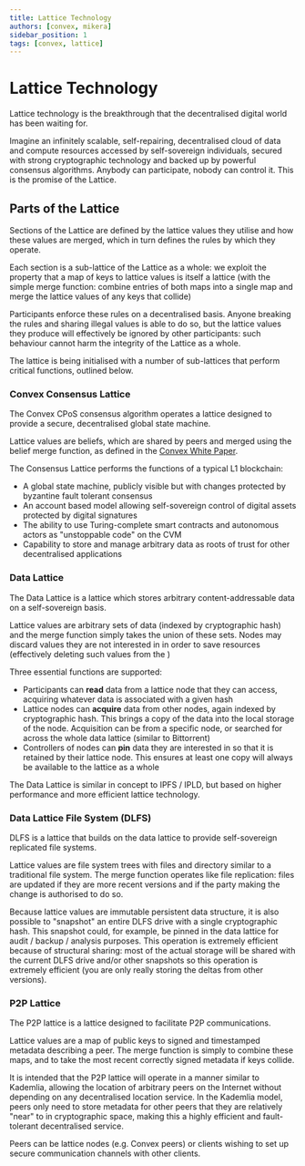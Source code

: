 ```yaml
---
title: Lattice Technology
authors: [convex, mikera]
sidebar_position: 1
tags: [convex, lattice]
---
```


# Lattice Technology

Lattice technology is the breakthrough that the decentralised digital world has been waiting for. 

Imagine an infinitely scalable, self-repairing, decentralised cloud of data and compute resources accessed by self-sovereign individuals, secured with strong cryptographic technology and backed up by powerful consensus algorithms. Anybody can participate, nobody can control it. This is the promise of the Lattice.

## Parts of the Lattice

Sections of the Lattice are defined by the lattice values they utilise and how these values are merged, which in turn defines the rules by which they operate. 

Each section is a sub-lattice of the Lattice as a whole: we exploit the property that a map of keys to lattice values is itself a lattice (with the simple merge function: combine entries of both maps into a single map and merge the lattice values of any keys that collide)

Participants enforce these rules on a decentralised basis. Anyone breaking the rules and sharing illegal values is able to do so, but the lattice values they produce will effectively be ignored by other participants: such behaviour cannot harm the integrity of the Lattice as a whole.

The lattice is being initialised with a number of sub-lattices that perform critical functions, outlined below.

### Convex Consensus Lattice

The Convex CPoS consensus algorithm operates a lattice designed to provide a secure, decentralised global state machine.

Lattice values are beliefs, which are shared by peers and merged using the belief merge function, as defined in the [Convex White Paper](convex-whitepaper.md).

The Consensus Lattice performs the functions of a typical L1 blockchain:
- A global state machine, publicly visible but with changes protected by byzantine fault tolerant consensus
- An account based model allowing self-sovereign control of digital assets protected by digital signatures
- The ability to use Turing-complete smart contracts and autonomous actors as "unstoppable code" on the CVM
- Capability to store and manage arbitrary data as roots of trust for other decentralised applications

### Data Lattice

The Data Lattice is a lattice which stores arbitrary content-addressable data on a self-sovereign basis. 

Lattice values are arbitrary sets of data (indexed by cryptographic hash) and the merge function simply takes the union of these sets. Nodes may discard values they are not interested in in order to save resources (effectively deleting such values from the )

Three essential functions are supported:
- Participants can **read** data from a lattice node that they can access, acquiring whatever data is associated with a given hash
- Lattice nodes can **acquire** data from other nodes, again indexed by cryptographic hash. This brings a copy of the data into the local storage of the node. Acquisition can be from a specific node, or searched for across the whole data lattice (similar to Bittorrent)
- Controllers of nodes can **pin** data they are interested in so that it is retained by their lattice node. This ensures at least one copy will always be available to the lattice as a whole

The Data Lattice is similar in concept to IPFS / IPLD, but based on higher performance and more efficient lattice technology. 

### Data Lattice File System (DLFS)

DLFS is a lattice that builds on the data lattice to provide self-sovereign replicated file systems.

Lattice values are file system trees with files and directory similar to a traditional file system. The merge function operates like file replication: files are updated if they are more recent versions and if the party making the change is authorised to do so.

Because lattice values are immutable persistent data structure, it is also possible to "snapshot" an entire DLFS drive with a single cryptographic hash. This snapshot could, for example, be pinned in the data lattice for audit / backup / analysis purposes. This operation is extremely efficient because of structural sharing: most of the actual storage will be shared with the current DLFS drive and/or other snapshots so this operation is extremely efficient (you are only really storing the deltas from other versions).

### P2P Lattice

The P2P lattice is a lattice designed to facilitate P2P communications.

Lattice values are a map of public keys to signed and timestamped metadata describing a peer. The merge function is simply to combine these maps, and to take the most recent correctly signed metadata if keys collide.

It is intended that the P2P lattice will operate in a manner similar to Kademlia, allowing the location of arbitrary peers on the Internet without depending on any decentralised location service. In the Kademlia model, peers only need to store metadata for other peers that they are relatively "near" to in cryptographic space, making this a highly efficient and fault-tolerant decentralised service.

Peers can be lattice nodes (e.g. Convex peers) or clients wishing to set up secure communication channels with other clients.